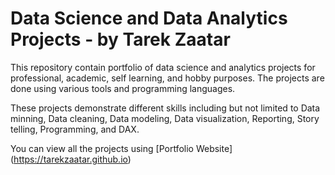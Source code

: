 # Data Science and Data Analytics Projects - by Tarek Zaatar
This repository contain portfolio of data science and analytics projects for professional, academic, self learning, and hobby purposes. 
The projects are done using various tools and programming languages. 

These projects demonstrate different skills including but not limited to Data minning, Data cleaning, Data modeling, Data visualization, Reporting, Story telling, Programming, and DAX. 


You can view all the projects using [Portfolio Website] (https://tarekzaatar.github.io)
